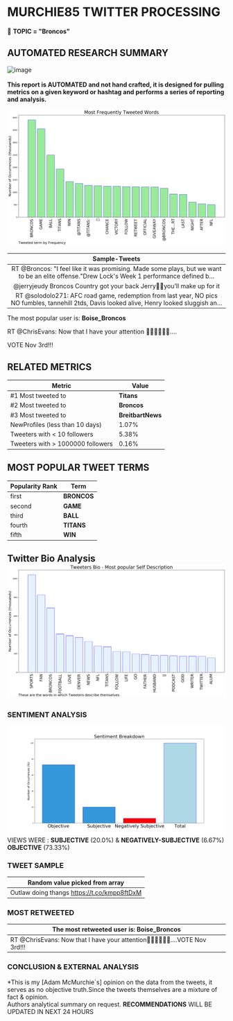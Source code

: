 # MURCHIE85 TWITTER PROCESSING 
&#x1F34E; **TOPIC = "Broncos"**

## AUTOMATED RESEARCH SUMMARY

![image](https://marketingplatform.google.com/about/static/images/gmp/analytics-smb-benefit.jpg)
<br></br>
<b> This report is AUTOMATED and not hand crafted, it is designed for pulling metrics on a given keyword or hashtag and performs a series of reporting and analysis.</b>



![image](TWEETS.png)



|                **Sample-Tweets**        |
| :-------------: |
| RT @Broncos: "I feel like it was promising. Made some plays, but we want to be an elite offense."Drew Lock's Week 1 performance defined b… |
| @jerryjeudy Broncos Country got your back Jerry🔶🔷you’ll make up for it |
| RT @solodolo271: AFC road game, redemption from last year, NO pics NO fumbles, tannehill 2tds, Davis looked alive, Henry looked sluggish an… |

The most popular user is: **Boise_Broncos**
<div class="alert alert-block alert-danger"> RT @ChrisEvans: Now that I have your attention
🤦🏻‍♂️🤷🏻‍♂️....

VOTE Nov 3rd!!!</div>

## RELATED METRICS<br>
| Metric | Value |
| ------------- | ------------- |
| #1 Most tweeted to  | **Titans** |
| #2 Most tweeted to  | **Broncos** |
| #3 Most tweeted to  | **BreitbartNews** |
| NewProfiles (less than 10 days) | 1.07%  |
| Tweeters with < 10 followers  | 5.38%|
| Tweeters with > 1000000 followers  | 0.16%  |



## MOST POPULAR TWEET TERMS 


| Popularity Rank  | Term |
| ------------- | ------------- |
| first  | **BRONCOS**  |
| second  | **GAME**  |
| third  | **BALL** |
| fourth  | **TITANS**  |
| fifth  | **WIN**  |


## Twitter Bio Analysis![image](BIO.png)
### SENTIMENT ANALYSIS
![image](sentiment.png)
VIEWS WERE : **SUBJECTIVE**  (20.0%) & **NEGATIVELY-SUBJECTIVE** (6.67%) **OBJECTIVE** (73.33%)

### TWEET SAMPLE 
| Random value picked from array |
| ------------- |
|Outlaw doing thangs https://t.co/kmpp8ftDxM |

### MOST RETWEETED 

| The most retweeted user is: **Boise_Broncos**  |
| ------------- |
| RT @ChrisEvans: Now that I have your attention🤦🏻‍♂️🤷🏻‍♂️....VOTE Nov 3rd!!! |

### CONCLUSION & EXTERNAL ANALYSIS

*This is my [Adam McMurchie`s] opinion on the data from the tweets, it serves as no objective truth.Since the tweets themselves are a mixture of fact & opinion.<br>
Authors analytical summary on request.
**RECOMMENDATIONS** WILL BE UPDATED IN NEXT  24 HOURS <br>
